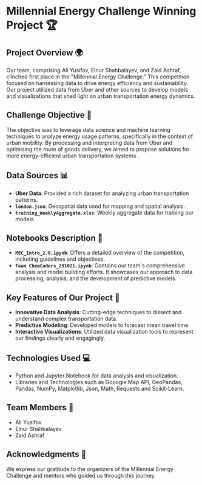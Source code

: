 # Millennial Energy Challenge Winning Project 🏆

## Project Overview 🌍
Our team, comprising Ali Yusifov, Elnur Shahbalayev, and Zaid Ashraf, clinched first place in the "Millennial Energy Challenge." This competition focused on harnessing data to drive energy efficiency and sustainability. Our project utilized data from Uber and other sources to develop models and visualizations that shed light on urban transportation energy dynamics.

## Challenge Objective 🎯
The objective was to leverage data science and machine learning techniques to analyze energy usage patterns, specifically in the context of urban mobility. By processing and interpreting data from Uber and optimising the route of goods delivery, we aimed to propose solutions for more energy-efficient urban transportation systems .

## Data Sources 📊
- **Uber Data**: Provided a rich dataset for analyzing urban transportation patterns.
- **`london.json`**: Geospatial data used for mapping and spatial analysis.
- **`training_WeeklyAggregate.xlsx`**: Weekly aggregate data for training our models.

## Notebooks Description 📓
- **`MEC_Intro_2.0.ipynb`**: Offers a detailed overview of the competition, including guidelines and objectives.
- **`Team ChemCoders_291021.ipynb`**: Contains our team's comprehensive analysis and model building efforts. It showcases our approach to data processing, analysis, and the development of predictive models.

## Key Features of Our Project 🌟
- **Innovative Data Analysis**: Cutting-edge techniques to dissect and understand complex transportation data.
- **Predictive Modeling**: Developed models to forecast mean travel time.
- **Interactive Visualizations**: Utilized data visualization tools to represent our findings clearly and engagingly.

## Technologies Used 💻
- Python and Jupyter Notebook for data analysis and visualization.
- Libraries and Technologies such as Gooogle Map API, GeoPandas, Pandas, NumPy, Matplotlib, Json, Math, Requests and Scikit-Learn.

## Team Members 👥
- Ali Yusifov
- Elnur Shahbalayev
- Zaid Ashraf

## Acknowledgments 🙏
We express our gratitude to the organizers of the Millennial Energy Challenge and mentors who guided us through this journey.
